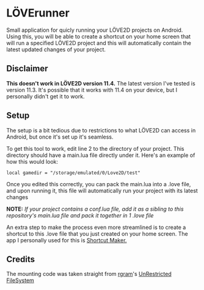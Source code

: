 # LÖVErunner
Small application for quicly running your LÖVE2D projects on Android.
Using this, you will be able to create a shortcut on your home screen that will run a specified LÖVE2D project and this will automatically
contain the latest updated changes of your project.

## Disclaimer
**This doesn't work in LÖVE2D version 11.4.** The latest version I've tested is version 11.3. It's possible that it works with 11.4 on your device,
but I personally didn't get it to work.

## Setup
The setup is a bit tedious due to restrictions to what LÖVE2D can access in Android, but once it's set up it's seamless.

To get this tool to work, edit line 2 to the directory of your project. This directory should have a main.lua file directly under it.
Here's an example of how this would look:

```local gamedir = "/storage/emulated/0/Love2D/test"```

Once you edited this correctly, you can pack the main.lua into a .love file, and upon running it, this file will automatically run your project with its latest changes

**NOTE:** *If your project contains a conf.lua file, add it as a sibling to this repository's main.lua file and pack it together in 1 .love file*

An extra step to make the process even more streamlined is to create a shortcut to this .love file that you just created on your home screen.
The app I personally used for this is [Shortcut Maker.](https://play.google.com/store/apps/details?id=rk.android.app.shortcutmaker)

## Credits
The mounting code was taken straight from [rgram](https://github.com/rgrams)'s [UnRestricted FileSystem](https://github.com/rgrams/urfs)
